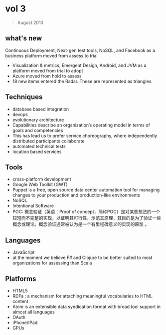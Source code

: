 # vol 3

> August 2010

## what's new
Continuous Deployment, Next-gen test tools, NoSQL, and Facebook as a business platform moved
from assess to trial
- Visualization & metrics, Emergent Design, Android, and JVM as a platform moved from trial to adopt
- Azure moved from hold to assess
- 18 new items entered the Radar. These are represented as triangles.

## Techniques
- database based integration
- devops
- evolutionary architecture
- Capabilities describe an organization’s operating model in terms of goals and competencies
- This has lead us to prefer service choreography, where independently distributed participants collaborate
- automated technical tests
- location based services

## Tools
- cross-platform development
- Google Web Toolkit (GWT) 
- Puppet is a free, open source data center automation tool for managing changes to your production and production-like environments
- NoSQL
- Intentional Software 
- POC: 概念验证（英语：Proof of concept，简称POC）是对某些想法的一个较短而不完整的实现，以证明其可行性，示范其原理，其目的是为了验证一些概念或理论。概念验证通常被认为是一个有里程碑意义的实现的原型 。

## Languages
- JavaScript
- at the moment we believe F# and Clojure to be better suited to most organizations for assessing than Scala

## Platforms
- HTML5
- RDFa : a mechanism for attaching meaningful vocabularies to HTML content
- Atom is an extensible data syndication format with broad tool support in almost all languages
- OAuth
- iPhone/IPad
- GPUs